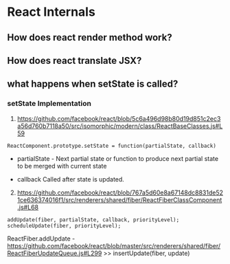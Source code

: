 # React Internals

## How does react render method work?

## How does react translate JSX?

## what happens when setState is called?

### setState Implementation

1. https://github.com/facebook/react/blob/5c6a496d98b80d19d851c2ec3a56d760b7118a50/src/isomorphic/modern/class/ReactBaseClasses.js#L59

`ReactComponent.prototype.setState = function(partialState, callback)`

* partialState -  Next partial state or function to produce next partial state to be merged with current state

* callback Called after state is updated.

2. https://github.com/facebook/react/blob/767a5d60e8a67148dc8831de521ce636374016f1/src/renderers/shared/fiber/ReactFiberClassComponent.js#L68

```
addUpdate(fiber, partialState, callback, priorityLevel);
scheduleUpdate(fiber, priorityLevel);
```
      
ReactFiber.addUpdate - https://github.com/facebook/react/blob/master/src/renderers/shared/fiber/ReactFiberUpdateQueue.js#L299 >> insertUpdate(fiber, update)